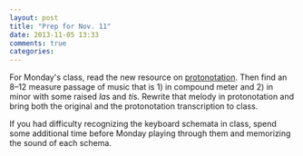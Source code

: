 ```yaml
---
layout: post
title: "Prep for Nov. 11"
date: 2013-11-05 13:33
comments: true
categories: 
---
```


For Monday's class, read the new resource on [protonotation](http://kris.shaffermusic.com/musicianship/protonotation.html). Then find an 8–12 measure passage of music that is 1) in compound meter and 2) in minor with some raised *la*s and *ti*s. Rewrite that melody in protonotation and bring both the original and the protonotation transcription to class.

If you had difficulty recognizing the keyboard schemata in class, spend some additional time before Monday playing through them and memorizing the sound of each schema.